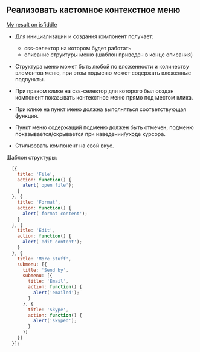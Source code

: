 ## Реализовать кастомное контекстное меню

[My result on jsfiddle](https://jsfiddle.net/re5pawn/98kkecvt/)

* Для инициализации и создания компонент получает:
  - css-селектор на котором будет работать
  - описание структуры меню (шаблон приведен в конце описания)

* Структура меню может быть любой по вложенности и количеству элементов меню, при этом
подменю может содержать вложенные подпункты.

* При правом клике на css-селектор для которого был создан компонент показывать контекстное меню
прямо под местом клика.

* При клике на пункт меню должна выполняться соответствующая функция.

* Пункт меню содержащий подменю должен быть отмечен, подменю показывается/скрывается при наведении/уходе курсора.

* Стилизовать компонент на свой вкус.

Шаблон структуры:

```js
  [{
    title: 'File',
    action: function() {
      alert('open file');
    }
  }, {
    title: 'Format',
    action: function() {
      alert('format content');
    }
  }, {
    title: 'Edit',
    action: function() {
      alert('edit content');
    }
  }, {
    title: 'More stuff',
    submenu: [{
      title: 'Send by',
      submenu: [{
        title: 'Email',
        action: function() {
          alert('emailed');
        }
      }, {
        title: 'Skype',
        action: function() {
          alert('skyped');
        }
      }]
    }]
  }];
```
